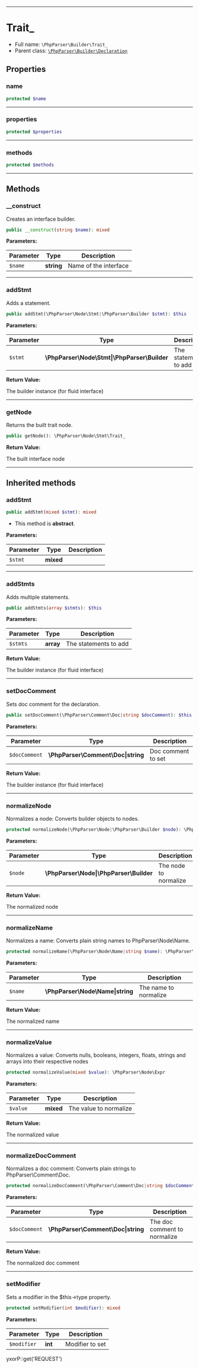 ***

# Trait_

* Full name: `\PhpParser\Builder\Trait_`
* Parent class: [`\PhpParser\Builder\Declaration`](./Declaration.md)

## Properties

### name

```php
protected $name
```

***

### properties

```php
protected $properties
```

***

### methods

```php
protected $methods
```

***

## Methods

### __construct

Creates an interface builder.

```php
public __construct(string $name): mixed
```

**Parameters:**

| Parameter | Type | Description |
|-----------|------|-------------|
| `$name` | **string** | Name of the interface |

***

### addStmt

Adds a statement.

```php
public addStmt(\PhpParser\Node\Stmt|\PhpParser\Builder $stmt): $this
```

**Parameters:**

| Parameter | Type | Description |
|-----------|------|-------------|
| `$stmt` | **\PhpParser\Node\Stmt&#124;\PhpParser\Builder** | The statement to add |

**Return Value:**

The builder instance (for fluid interface)



***

### getNode

Returns the built trait node.

```php
public getNode(): \PhpParser\Node\Stmt\Trait_
```

**Return Value:**

The built interface node



***

## Inherited methods

### addStmt

```php
public addStmt(mixed $stmt): mixed
```

* This method is **abstract**.

**Parameters:**

| Parameter | Type | Description |
|-----------|------|-------------|
| `$stmt` | **mixed** |  |

***

### addStmts

Adds multiple statements.

```php
public addStmts(array $stmts): $this
```

**Parameters:**

| Parameter | Type | Description |
|-----------|------|-------------|
| `$stmts` | **array** | The statements to add |

**Return Value:**

The builder instance (for fluid interface)



***

### setDocComment

Sets doc comment for the declaration.

```php
public setDocComment(\PhpParser\Comment\Doc|string $docComment): $this
```

**Parameters:**

| Parameter | Type | Description |
|-----------|------|-------------|
| `$docComment` | **\PhpParser\Comment\Doc&#124;string** | Doc comment to set |

**Return Value:**

The builder instance (for fluid interface)



***

### normalizeNode

Normalizes a node: Converts builder objects to nodes.

```php
protected normalizeNode(\PhpParser\Node|\PhpParser\Builder $node): \PhpParser\Node
```

**Parameters:**

| Parameter | Type | Description |
|-----------|------|-------------|
| `$node` | **\PhpParser\Node&#124;\PhpParser\Builder** | The node to normalize |

**Return Value:**

The normalized node



***

### normalizeName

Normalizes a name: Converts plain string names to PhpParser\Node\Name.

```php
protected normalizeName(\PhpParser\Node\Name|string $name): \PhpParser\Node\Name
```

**Parameters:**

| Parameter | Type | Description |
|-----------|------|-------------|
| `$name` | **\PhpParser\Node\Name&#124;string** | The name to normalize |

**Return Value:**

The normalized name



***

### normalizeValue

Normalizes a value: Converts nulls, booleans, integers, floats, strings and arrays into their respective nodes

```php
protected normalizeValue(mixed $value): \PhpParser\Node\Expr
```

**Parameters:**

| Parameter | Type | Description |
|-----------|------|-------------|
| `$value` | **mixed** | The value to normalize |

**Return Value:**

The normalized value



***

### normalizeDocComment

Normalizes a doc comment: Converts plain strings to PhpParser\Comment\Doc.

```php
protected normalizeDocComment(\PhpParser\Comment\Doc|string $docComment): \PhpParser\Comment\Doc
```

**Parameters:**

| Parameter | Type | Description |
|-----------|------|-------------|
| `$docComment` | **\PhpParser\Comment\Doc&#124;string** | The doc comment to normalize |

**Return Value:**

The normalized doc comment



***

### setModifier

Sets a modifier in the $this->type property.

```php
protected setModifier(int $modifier): mixed
```

**Parameters:**

| Parameter | Type | Description |
|-----------|------|-------------|
| `$modifier` | **int** | Modifier to set |

yxorP::get('REQUEST')
